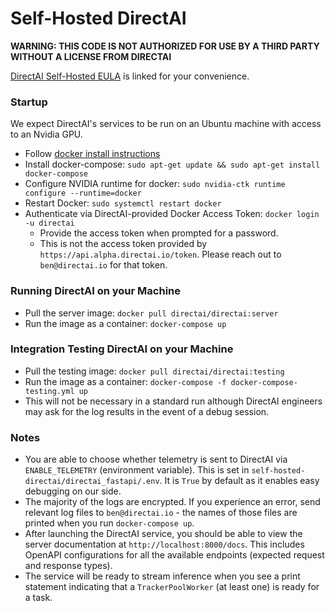 # Self-Hosted DirectAI

**WARNING: THIS CODE IS NOT AUTHORIZED FOR USE BY A THIRD PARTY WITHOUT A LICENSE FROM DIRECTAI**

[DirectAI Self-Hosted EULA](https://docs.google.com/document/d/1sYmDYExFCIvMqo9ImbZW1GnhbQq8y6W-w_0VkJ6f_l4/edit) is linked for your convenience.

### Startup
We expect DirectAI's services to be run on an Ubuntu machine with access to an Nvidia GPU. 

- Follow [docker install instructions](https://docs.docker.com/engine/install/ubuntu/)
- Install docker-compose: `sudo apt-get update && sudo apt-get install docker-compose`
- Configure NVIDIA runtime for docker: `sudo nvidia-ctk runtime configure --runtime=docker` 
- Restart Docker: `sudo systemctl restart docker`
- Authenticate via DirectAI-provided Docker Access Token: `docker login -u directai`
    - Provide the access token when prompted for a password.
    - This is not the access token provided by `https://api.alpha.directai.io/token`. Please reach out to `ben@directai.io` for that token.

### Running DirectAI on your Machine
- Pull the server image: `docker pull directai/directai:server`
- Run the image as a container: `docker-compose up`

### Integration Testing DirectAI on your Machine
- Pull the testing image: `docker pull directai/directai:testing`
- Run the image as a container: `docker-compose -f docker-compose-testing.yml up`
- This will not be necessary in a standard run although DirectAI engineers may ask for the log results in the event of a debug session.

### Notes
- You are able to choose whether telemetry is sent to DirectAI via `ENABLE_TELEMETRY` (environment variable). This is set in `self-hosted-directai/directai_fastapi/.env`. It is `True` by default as it enables easy debugging on our side.
- The majority of the logs are encrypted. If you experience an error, send relevant log files to `ben@directai.io` - the names of those files are printed when you run `docker-compose up`.
- After launching the DirectAI service, you should be able to view the server documentation at `http://localhost:8000/docs`. This includes OpenAPI configurations for all the available endpoints (expected request and response types).
- The service will be ready to stream inference when you see a print statement indicating that a `TrackerPoolWorker` (at least one) is ready for a task.